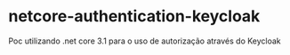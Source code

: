 # netcore-authentication-keycloak
Poc utilizando .net core 3.1 para o uso de autorização através do Keycloak
